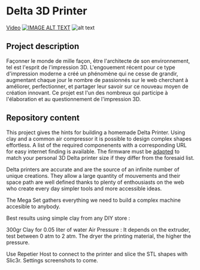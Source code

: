 # Delta 3D Printer

[Video](https://vimeo.com/131369209)
[![IMAGE ALT TEXT](http://img.youtube.com/vi/YOUTUBE_VIDEO_ID_HERE/0.jpg)](http://www.youtube.com/watch?v=YOUTUBE_VIDEO_ID_HERE)
![alt text](https://github.com/slakri/Study-and-development-of-a-prototype-of-immaterial-architecture-reverse-printing-machine/blob/master/img/foam.png "Different foam sculptures")

## Project description
Façonner le monde de mille façon, être l'architecte de son environnement, tel est l'esprit de l'impression 3D. L'engouement récent pour ce type d'impression moderne a créé un phénomène qui ne cesse de grandir, augmentant chaque jour le nombre de passionnés sur le web cherchant à améliorer, perfectionner, et partager leur savoir sur ce nouveau moyen de création innovant.
Ce projet est l'un des nombreux qui participe à l'élaboration et au questionnement de l'impression 3D. 

## Repository content
This project gives the hints for building a homemade Delta Printer. Using clay and a common air compressor it is possible to design complex shapes effortless. A list of the required componenents with a corresponding URL for easy internet finding is available. The firmware must be [adapted](http://www.repetier.com/documentation/repetier-firmware/rf-installation/) to match your personal 3D Delta printer size if they differ from the foresaid list.

Delta printers are accurate and are the source of an infinite number of unique creations. They allow a large quantity of mouvements and their space path are well defined thanks to plenty of enthousiasts on the web who create every day simpler tools and more accessible ideas.

The Mega Set gathers everything we need to build a complex machine accesible to anybody.

Best results using simple clay from any DIY store :

300gr Clay for 0.05 liter of water
Air Pressure : It depends on the extruder, test between 0 atm to 2 atm. The dryer the printing material, the higher the pressure.

Use Repetier Host to connect to the printer and slice the STL shapes with Slic3r. Settings screenshots to come.
